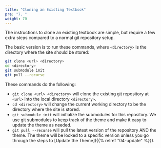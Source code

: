 ```yaml
---
title: "Cloning an Existing Textbook"
pre: "7. "
weight: 70
---
```


The instructions to clone an existing textbook are simple, but require a few extra steps compared to a normal git repository setup.

The basic version is to run these commands, where `<directory>` is the directory where the site should be stored:

```bash
git clone <url> <directory>
cd <directory>
git submodule init
git pull --recurse
```

These commands do the following:

* `git clone <url> <directory>` will clone the existing git repository at `<url>` into the local directory `<directory>`.
* `cd <directory>` will change the current working directory to be the directory where the site is stored.
* `git submodule init` will initialize the submodules for this repository. We use git submodules to keep track of the theme and make it easy to update the theme as needed.
* `git pull --recurse` will pull the latest version of the repository AND the theme. The theme will be locked to a specific version unless you go through the steps to [Update the Theme]({{% relref "04-update" %}}). 

